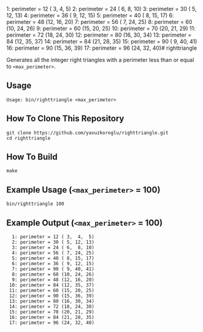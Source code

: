   1: perimeter = 12 ( 3,  4,  5)
  2: perimeter = 24 ( 6,  8, 10)
  3: perimeter = 30 ( 5, 12, 13)
  4: perimeter = 36 ( 9, 12, 15)
  5: perimeter = 40 ( 8, 15, 17)
  6: perimeter = 48 (12, 16, 20)
  7: perimeter = 56 ( 7, 24, 25)
  8: perimeter = 60 (10, 24, 26)
  9: perimeter = 60 (15, 20, 25)
 10: perimeter = 70 (20, 21, 29)
 11: perimeter = 72 (18, 24, 30)
 12: perimeter = 80 (16, 30, 34)
 13: perimeter = 84 (12, 35, 37)
 14: perimeter = 84 (21, 28, 35)
 15: perimeter = 90 ( 9, 40, 41)
 16: perimeter = 90 (15, 36, 39)
 17: perimeter = 96 (24, 32, 40)# righttriangle

Generates all the integer right triangles with a perimeter less than or equal to `<max_perimeter>`.

## Usage

```
Usage: bin/righttriangle <max_perimeter>
```

## How To Clone This Repository

```
git clone https://github.com/yavuzkoroglu/righttriangle.git
cd righttriangle
```

## How To Build

```
make
```

## Example Usage (`<max_perimeter>` = 100)

```
bin/righttriangle 100
```

## Example Output (`<max_perimeter>` = 100)

```
  1: perimeter = 12	( 3,  4,  5)
  2: perimeter = 30	( 5, 12, 13)
  3: perimeter = 24	( 6,  8, 10)
  4: perimeter = 56	( 7, 24, 25)
  5: perimeter = 40	( 8, 15, 17)
  6: perimeter = 36	( 9, 12, 15)
  7: perimeter = 90	( 9, 40, 41)
  8: perimeter = 60	(10, 24, 26)
  9: perimeter = 48	(12, 16, 20)
 10: perimeter = 84	(12, 35, 37)
 11: perimeter = 60	(15, 20, 25)
 12: perimeter = 90	(15, 36, 39)
 13: perimeter = 80	(16, 30, 34)
 14: perimeter = 72	(18, 24, 30)
 15: perimeter = 70	(20, 21, 29)
 16: perimeter = 84	(21, 28, 35)
 17: perimeter = 96	(24, 32, 40)

```
